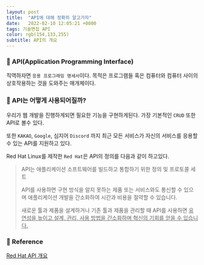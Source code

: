 ```yaml
---
layout: post
title:  "API에 대해 정확히 알고가자"
date:   2022-02-10 12:05:21 +0800
tags: 기술면접 API
color: rgb(154,133,255)
subtitle: API의 개요
--- 
```

### 🚀 API(Application Programming Interface)

직역하자면 `응용 프로그래밍 명세서`이다.
목적은 프로그램들 혹은 컴퓨터와 컴퓨터 사이의 상호작용하는 것을 도와주는 매개체이다.


### 🚀 API는 어떻게 사용되어질까?

우리가 웹 개발을 진행하게되면 필요한 기능을 구현하게된다.
가장 기본적인 `CRUD` 또한 API로 볼수 있다.  

또한 `KAKAO`, `Google`, 심지어 `Discord` 까지 
최근 모든 서비스가 자신의 서비스를 응용할 수 있는 API를 지원하고 있다.

Red Hat Linux를 제작한 `Red Hat`은 API의 정의를 다음과 같이 하고있다.


>API는 애플리케이션 소프트웨어를 빌드하고 통합하기 위한 정의 및 프로토콜  세트
>
>API를 사용하면 구현 방식을 알지 못하는 제품 또는 서비스와도 통신할 수 있으며 애플리케이션 개발을 간소화하여 
시간과 비용을 절약할 수 있습니다. 
>
>새로운 툴과 제품을 설계하거나 기존 툴과 제품을 관리할 때 API를 사용하면 
<u>유연성을 높이고 설계, 관리, 사용 방법을 간소화하며 혁신의 기회를 얻을 수 있습니다.</u>


### 🧾 Reference

[Red Hat API 개요](https://www.redhat.com/ko/topics/api/what-are-application-programming-interfaces)
